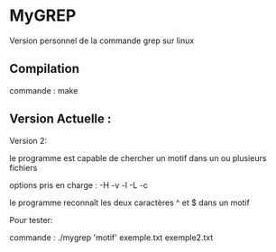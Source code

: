 # MyGREP
Version personnel de la commande grep sur linux

## Compilation 
commande : make

## Version Actuelle :
Version 2:

le programme est capable de chercher un motif dans un ou plusieurs fichiers 

options pris en charge : -H -v -l -L -c

le programme reconnaît les deux caractères ^ et $ dans un motif

Pour tester:

commande : ./mygrep 'motif' exemple.txt  exemple2.txt <!-- pour chercher le motif 'motif' dans le fichier "exemple.txt" et "exemple2.txt" !-->
